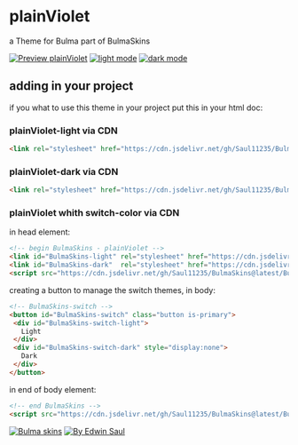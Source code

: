 
# plainViolet            

a Theme for Bulma part of BulmaSkins             

[![ Preview plainViolet ](https://img.shields.io/badge/-Preview_plainViolet-red)](https://saul11235.github.io/BulmaSkins/view?skin=plainViolet)
[![ light mode ](https://img.shields.io/badge/-light_mode-black)](https://saul11235.github.io/BulmaSkins/view?skin=plainViolet&dark=false)
[![ dark mode ](https://img.shields.io/badge/-dark_mode-black)](https://saul11235.github.io/BulmaSkins/view?skin=plainViolet&dark=true)

## adding in your project
if you what to use this theme in your project put this in your html doc:

### plainViolet-light via CDN
```html
<link rel="stylesheet" href="https://cdn.jsdelivr.net/gh/Saul11235/BulmaSkins@latest/skins/plainViolet.light.css">
```
### plainViolet-dark via CDN
```html
<link rel="stylesheet" href="https://cdn.jsdelivr.net/gh/Saul11235/BulmaSkins@latest/skins/plainViolet.dark.css">
```

### plainViolet whith switch-color via CDN
in head element:
```html
<!-- begin BulmaSkins - plainViolet -->
<link id="BulmaSkins-light" rel="stylesheet" href="https://cdn.jsdelivr.net/gh/Saul11235/BulmaSkins@latest/skins/plainViolet.light.css">
<link id="BulmaSkins-dark"  rel="stylesheet" href="https://cdn.jsdelivr.net/gh/Saul11235/BulmaSkins@latest/skins/plainViolet.dark.css">
<script src="https://cdn.jsdelivr.net/gh/Saul11235/BulmaSkins@latest/BulmaSkinsJs/first.js"></script>
```
creating a button to manage the switch themes, in body:            
```html
<!-- BulmaSkins-switch -->
<button id="BulmaSkins-switch" class="button is-primary">
 <div id="BulmaSkins-switch-light">
   Light
 </div>
 <div id="BulmaSkins-switch-dark" style="display:none">
   Dark
 </div>
</button>
```
in end of body element:            
```html
<!-- end BulmaSkins -->
<script src="https://cdn.jsdelivr.net/gh/Saul11235/BulmaSkins@latest/BulmaSkinsJs/last.js"></script>
```



[![Bulma skins](https://img.shields.io/badge/-Bulma_skins-blue)](https://saul11235.github.io/BulmaSkins/)
[![By Edwin Saul](https://img.shields.io/badge/-By_Edwin_Saul-black)](https://edwinsaul.com)
            